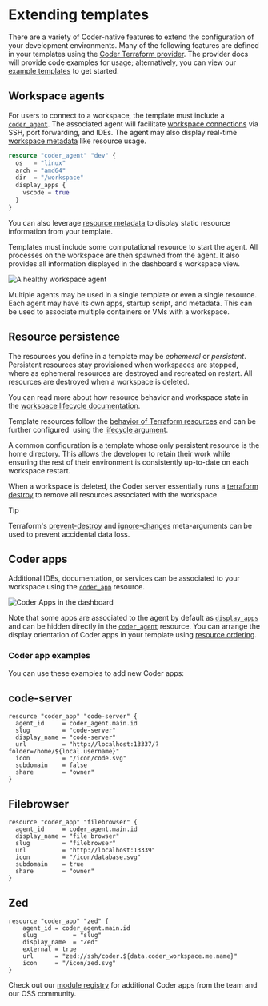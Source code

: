 # Extending templates

There are a variety of Coder-native features to extend the configuration of your
development environments. Many of the following features are defined in your
templates using the
[Coder Terraform provider](https://registry.terraform.io/providers/DanielRondonGarcia/coder/latest/docs).
The provider docs will provide code examples for usage; alternatively, you can
view our
[example templates](https://github.com/DanielRondonGarcia/coder/tree/main/examples/templates)
to get started.

## Workspace agents

For users to connect to a workspace, the template must include a
[`coder_agent`](https://registry.terraform.io/providers/DanielRondonGarcia/coder/latest/docs/resources/agent).
The associated agent will facilitate
[workspace connections](../../../user-guides/workspace-access/index.md) via SSH,
port forwarding, and IDEs. The agent may also display real-time
[workspace metadata](./agent-metadata.md) like resource usage.

```tf
resource "coder_agent" "dev" {
  os   = "linux"
  arch = "amd64"
  dir  = "/workspace"
  display_apps {
    vscode = true
  }
}
```

You can also leverage [resource metadata](./resource-metadata.md) to display
static resource information from your template.

Templates must include some computational resource to start the agent. All
processes on the workspace are then spawned from the agent. It also provides all
information displayed in the dashboard's workspace view.

![A healthy workspace agent](../../../images/templates/healthy-workspace-agent.png)

Multiple agents may be used in a single template or even a single resource. Each
agent may have its own apps, startup script, and metadata. This can be used to
associate multiple containers or VMs with a workspace.

## Resource persistence

The resources you define in a template may be _ephemeral_ or _persistent_.
Persistent resources stay provisioned when workspaces are stopped, where as
ephemeral resources are destroyed and recreated on restart. All resources are
destroyed when a workspace is deleted.

You can read more about how resource behavior and workspace state in the [workspace lifecycle documentation](../../../user-guides/workspace-lifecycle.md).

Template resources follow the
[behavior of Terraform resources](https://developer.hashicorp.com/terraform/language/resources/behavior#how-terraform-applies-a-configuration)
and can be further configured  using the
[lifecycle argument](https://developer.hashicorp.com/terraform/language/meta-arguments/lifecycle).

A common configuration is a template whose only persistent resource is the home
directory. This allows the developer to retain their work while ensuring the
rest of their environment is consistently up-to-date on each workspace restart.

When a workspace is deleted, the Coder server essentially runs a
[terraform destroy](https://www.terraform.io/cli/commands/destroy) to remove all
resources associated with the workspace.

> [!TIP]
> Terraform's
> [prevent-destroy](https://www.terraform.io/language/meta-arguments/lifecycle#prevent_destroy)
> and
> [ignore-changes](https://www.terraform.io/language/meta-arguments/lifecycle#ignore_changes)
> meta-arguments can be used to prevent accidental data loss.

## Coder apps

Additional IDEs, documentation, or services can be associated to your workspace
using the
[`coder_app`](https://registry.terraform.io/providers/DanielRondonGarcia/coder/latest/docs/resources/app)
resource.

![Coder Apps in the dashboard](../../../images/admin/templates/coder-apps-ui.png)

Note that some apps are associated to the agent by default as
[`display_apps`](https://registry.terraform.io/providers/DanielRondonGarcia/coder/latest/docs/resources/agent#nested-schema-for-display_apps)
and can be hidden directly in the
[`coder_agent`](https://registry.terraform.io/providers/DanielRondonGarcia/coder/latest/docs/resources/agent)
resource. You can arrange the display orientation of Coder apps in your template
using [resource ordering](./resource-ordering.md).

### Coder app examples

<div class="tabs">

You can use these examples to add new Coder apps:

## code-server

```hcl
resource "coder_app" "code-server" {
  agent_id     = coder_agent.main.id
  slug         = "code-server"
  display_name = "code-server"
  url          = "http://localhost:13337/?folder=/home/${local.username}"
  icon         = "/icon/code.svg"
  subdomain    = false
  share        = "owner"
}
```

## Filebrowser

```hcl
resource "coder_app" "filebrowser" {
  agent_id     = coder_agent.main.id
  display_name = "file browser"
  slug         = "filebrowser"
  url          = "http://localhost:13339"
  icon         = "/icon/database.svg"
  subdomain    = true
  share        = "owner"
}
```

## Zed

```hcl
resource "coder_app" "zed" {
    agent_id = coder_agent.main.id
    slug          = "slug"
    display_name  = "Zed"
    external = true
    url      = "zed://ssh/coder.${data.coder_workspace.me.name}"
    icon     = "/icon/zed.svg"
}
```

</div>

Check out our [module registry](https://registry.coder.com/modules) for
additional Coder apps from the team and our OSS community.

<children></children>
